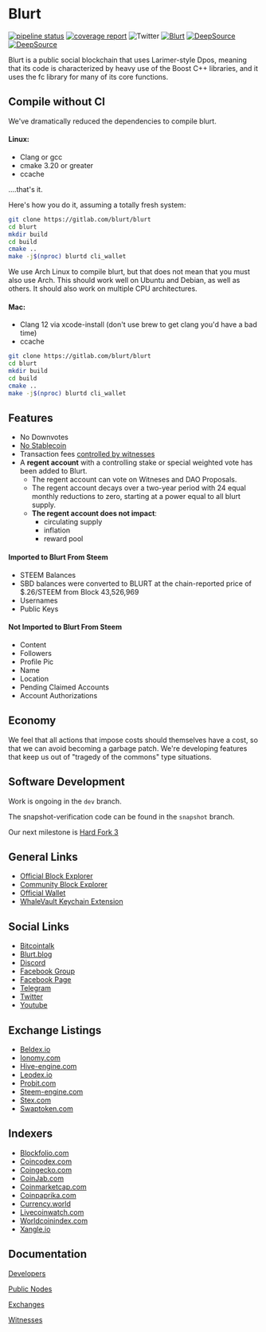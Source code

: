 # Blurt

[![pipeline status](https://gitlab.com/blurt/blurt/badges/dev/pipeline.svg)](https://gitlab.com/blurt/blurt/-/commits/dev)
[![coverage report](https://gitlab.com/blurt/blurt/badges/dev/coverage.svg)](https://gitlab.com/blurt/blurt/-/commits/dev)
![Twitter](https://img.shields.io/twitter/url?style=social&url=https%3A%2F%2Ftwitter.com%2FBlurtOfficial)
[![Blurt](https://img.shields.io/badge/-Blurt-red)](https://blurt.blog)
[![DeepSource](https://deepsource.io/gl/blurt/blurt.svg/?label=active+issues&show_trend=true)](https://deepsource.io/gl/blurt/blurt/?ref=repository-badge)
[![DeepSource](https://deepsource.io/gl/blurt/blurt.svg/?label=resolved+issues&show_trend=true)](https://deepsource.io/gl/blurt/blurt/?ref=repository-badge)

Blurt is a public social blockchain that uses Larimer-style Dpos, meaning that its code is characterized by heavy use of the Boost C++ libraries, and it uses the fc library for many of its core functions.

## Compile without CI

We've dramatically reduced the dependencies to compile blurt.

#### Linux:

- Clang or gcc
- cmake 3.20 or greater
- ccache

....that's it.

Here's how you do it, assuming a totally fresh system:

```bash
git clone https://gitlab.com/blurt/blurt
cd blurt
mkdir build
cd build
cmake ..
make -j$(nproc) blurtd cli_wallet
```

We use Arch Linux to compile blurt, but that does not mean that you must also use Arch. This should work well on Ubuntu and Debian, as well as others. It should also work on multiple CPU architectures.

#### Mac:

- Clang 12 via xcode-install (don't use brew to get clang you'd have a bad time)
- ccache

```bash
git clone https://gitlab.com/blurt/blurt
cd blurt
mkdir build
cd build
cmake ..
make -j$(nproc) blurtd cli_wallet
```

## Features

- No Downvotes
- [No Stablecoin](https://blurt.world/blurt/@jacobgadikian/blurt-has-no-dollar-stablecoin-why)
- Transaction fees [controlled by witnesses](https://blurt.world/blurt/@jacobgadikian/witnesses-control-fees-on-blurt)
- A **regent account** with a controlling stake or special weighted vote has been added to Blurt.
  - The regent account can vote on Witneses and DAO Proposals.
  - The regent account decays over a two-year period with 24 equal monthly reductions to zero, starting at a power equal to all blurt supply.
  - **The regent account does not impact**:
    - circulating supply
    - inflation
    - reward pool

#### Imported to Blurt From Steem

- STEEM Balances
- SBD balances were converted to BLURT at the chain-reported price of $.26/STEEM from Block 43,526,969
- Usernames
- Public Keys

#### Not Imported to Blurt From Steem

- Content
- Followers
- Profile Pic
- Name
- Location
- Pending Claimed Accounts
- Account Authorizations

## Economy

We feel that all actions that impose costs should themselves have a cost, so that we can avoid becoming a garbage patch. We're developing features that keep us out of "tragedy of the commons" type situations.

## Software Development

Work is ongoing in the `dev` branch.

The snapshot-verification code can be found in the `snapshot` branch.

Our next milestone is [Hard Fork 3](https://gitlab.com/blurt/blurt/-/milestones/2)

## General Links

- [Official Block Explorer](https://blocks.blurtwallet.com/#/)
- [Community Block Explorer](https://ecosynthesizer.com/blurt)
- [Official Wallet](https://blurtwallet.com/)
- [WhaleVault Keychain Extension](https://chrome.google.com/webstore/detail/whalevault/hcoigoaekhfajcoingnngmfjdidhmdon?hl=en)

## Social Links

- [Bitcointalk](https://bitcointalk.org/index.php?topic=5284933.0)
- [Blurt.blog](https://blurt.blog)
- [Discord](https://discord.blurt.world)
- [Facebook Group](https://www.facebook.com/groups/blurtofficial)
- [Facebook Page](https://www.facebook.com/Blurt-106190134629628)
- [Telegram](https://t.me/blurtofficialchat)
- [Twitter](https://twitter.com/BlurtOfficial)
- [Youtube](https://youtube.com/channel/UCuktvTIxkdejKg_xWMz2vlQ)

## Exchange Listings

- [Beldex.io](https://www.beldex.io/tradeAdvance?pair=BLURT_BTC)
- [Ionomy.com](https://ionomy.com/en/markets/btc-blurt)
- [Hive-engine.com](https://hive-engine.com/?p=market&t=BLURT)
- [Leodex.io](https://leodex.io/market/BLURT)
- [Probit.com](https://www.probit.com/app/exchange/BLURT-BTC)
- [Steem-engine.com](https://steem-engine.com/?p=market&t=BLURT)
- [Stex.com](https://app.stex.com/en/trade/pair/BTC/BLURT/1D)
- [Swaptoken.com](https://swaptoken.com/)

## Indexers

- [Blockfolio.com](https://blockfolio.com/coin/BLURT)
- [Coincodex.com](https://coincodex.com/crypto/blurt/)
- [Coingecko.com](https://www.coingecko.com/en/coins/blurt)
- [CoinJab.com](https://coinjab.com/asset/BLURT)
- [Coinmarketcap.com](https://coinmarketcap.com/currencies/blurt/)
- [Coinpaprika.com](https://coinpaprika.com/coin/blurt-blurt/)
- [Currency.world](https://currency.world/currencies/BLURT)
- [Livecoinwatch.com](https://www.livecoinwatch.com/price/Blurt-BLURT)
- [Worldcoinindex.com](https://www.worldcoinindex.com/coin/blurt)
- [Xangle.io](https://xangle.io/project/BLURT/key-info)

## Documentation

[Developers](doc/devs/README.md)

[Public Nodes](doc/devs/networknodes.md)

[Exchanges](doc/exchanges/README.md)

[Witnesses](doc/witnesses/README.md)
